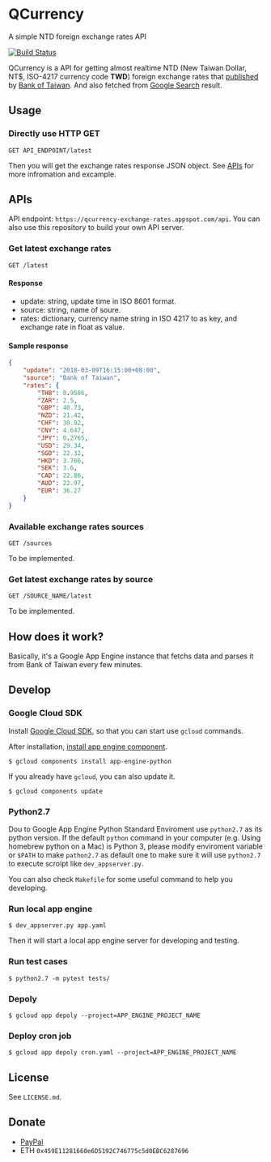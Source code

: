 # QCurrency

A simple NTD foreign exchange rates API

[![Build Status](https://travis-ci.org/qcl/QCurrency.svg?branch=master)](https://travis-ci.org/qcl/QCurrency)

QCurrency is a API for getting almost realtime NTD (New Taiwan Dollar, NT\$, ISO-4217 currency code **TWD**) foreign exchange rates that [published](http://rate.bot.com.tw/) by [Bank of Taiwan](http://www.bot.com.tw/). And also fetched from [Google Search](https://www.google.com/) result.

## Usage

### Directly use HTTP GET

```HTTP
GET API_ENDPOINT/latest
```

Then you will get the exchange rates response JSON object. See [APIs](#apis) for more infromation and excample.

## APIs

API endpoint: `https://qcurrency-exchange-rates.appspot.com/api`. You can also use this repository to build your own API server.

### Get latest exchange rates

```http
GET /latest
```

#### Response

- update: string, update time in ISO 8601 format.
- source: string, name of soure.
- rates: dictionary, currency name string in ISO 4217 to as key, and exchange rate in float as value.

#### Sample response

```json
{
    "update": "2018-03-09T16:15:00+08:00",
    "source": "Bank of Taiwan",
    "rates": {
        "THB": 0.9586,
        "ZAR": 2.5,
        "GBP": 40.73,
        "NZD": 21.42,
        "CHF": 30.92,
        "CNY": 4.647,
        "JPY": 0.2765,
        "USD": 29.34,
        "SGD": 22.32,
        "HKD": 3.766,
        "SEK": 3.6,
        "CAD": 22.86,
        "AUD": 22.97,
        "EUR": 36.27
    }
}
```

### Available exchange rates sources

```HTTP
GET /sources
```

To be implemented.

### Get latest exchange rates by source

```HTTP
GET /SOURCE_NAME/latest
```

To be implemented.

## How does it work?

Basically, it's a Google App Engine instance that fetchs data and parses it from Bank of Taiwan every few minutes. 

## Develop

### Google Cloud SDK

Install [Google Cloud SDK](https://cloud.google.com/sdk/downloads), so that you can start use `gcloud` commands.

After installation, [install app engine component](https://cloud.google.com/appengine/docs/standard/python/download).

```
$ gcloud components install app-engine-python
```

If you already have `gcloud`, you can also update it.

```
$ gcloud components update
```

### Python2.7

Dou to Google App Engine Python Standard Enviroment use `python2.7` as its python version. If the default `python` command in your computer (e.g. Using homebrew python on a Mac) is Python 3, please modify enviroment variable or `$PATH` to make `pathon2.7` as default one to make sure it will use `python2.7` to execute scroipt like `dev_appserver.py`.

You can also check `Makefile` for some useful command to help you developing.

### Run local app engine

```
$ dev_appserver.py app.yaml
```

Then it will start a local app engine server for developing and testing.

### Run test cases

```
$ python2.7 -m pytest tests/
```

### Depoly

```
$ gcloud app depoly --project=APP_ENGINE_PROJECT_NAME
```

### Deploy cron job

```
$ gcloud app depoly cron.yaml --project=APP_ENGINE_PROJECT_NAME
```

## License

See `LICENSE.md`.

## Donate

- [PayPal](https://www.paypal.me/qclean/5eur)
- ETH `0x459E11281660e6D5192C746775c5d0EBC6287696`

